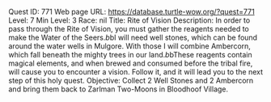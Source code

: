 Quest ID: 771
Web page URL: https://database.turtle-wow.org/?quest=771
Level: 7
Min Level: 3
Race: nil
Title: Rite of Vision
Description: In order to pass through the Rite of Vision, you must gather the reagents needed to make the Water of the Seers.$b$bI will need well stones, which can be found around the water wells in Mulgore. With those I will combine Ambercorn, which fall beneath the mighty trees in our land.$b$bThese reagents contain magical elements, and when brewed and consumed before the tribal fire, will cause you to encounter a vision. Follow it, and it will lead you to the next step of this holy quest.
Objective: Collect 2 Well Stones and 2 Ambercorn and bring them back to Zarlman Two-Moons in Bloodhoof Village.

